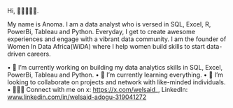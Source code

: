 Hi, 👋🏾👩🏾‍💻.

My name is Anoma. I am a data analyst who is versed in SQL, Excel, R, PowerBi, Tableau and Python. Everyday, I get to create awesome experiences and engage with a vibrant data community. I am the founder of Women In Data Africa(WiDA) where I help women build skills to start data-driven careers.

 •	🔭 I’m currently working on building my data analytics skills in SQL, Excel, PowerBi, Tableau and Python.
 •	🌱 I’m currently learning everything.
 •	💞️ I’m looking to collaborate on projects and network with like-minded individuals.
 •	👩🏾‍💻 Connect with me on x: https://x.com/welsaid_, LinkedIn: www.linkedin.com/in/welsaid-adogu-319041272
